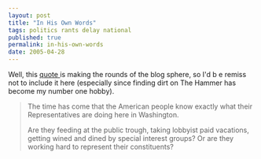 ```yaml
---
layout: post
title: "In His Own Words"
tags: politics rants delay national
published: true
permalink: in-his-own-words
date: 2005-04-28
---
```


Well, this <a href="http://thomas.loc.gov/cgi-bin/query/F?r104:14:./temp/~r104eoBniU:e147755:"> quote </a> is making the rounds of the blog sphere, so I'd b e remiss not to include it here (especially since finding dirt on The Hammer has become my number one hobby).
<blockquote>
The time has come that the American people know exactly what their Representatives are doing here in Washington.

Are they feeding at the public trough, taking lobbyist paid vacations, getting wined and dined by special interest groups? Or are they working hard to represent their constituents?</blockquote>
